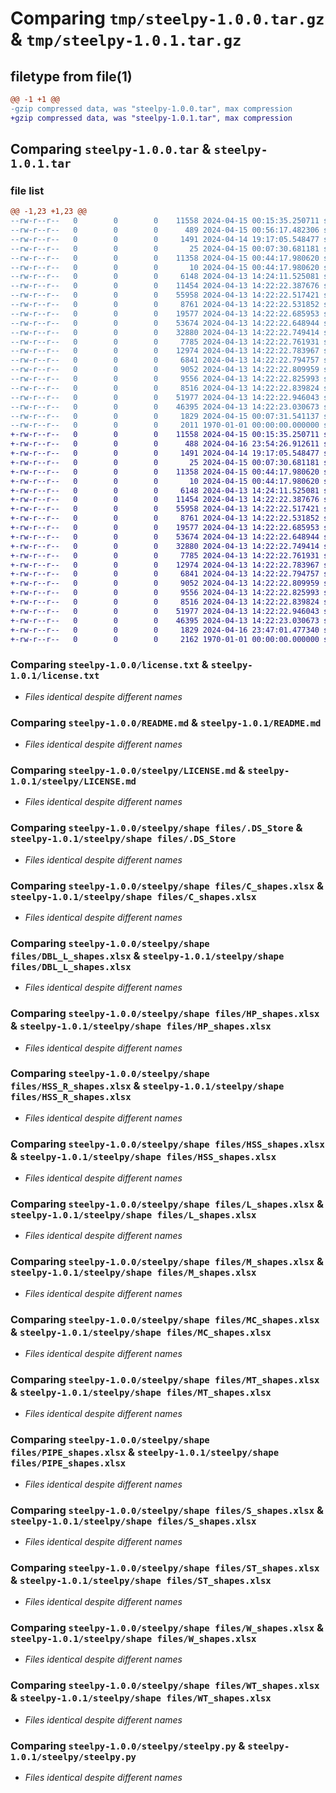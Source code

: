 # Comparing `tmp/steelpy-1.0.0.tar.gz` & `tmp/steelpy-1.0.1.tar.gz`

## filetype from file(1)

```diff
@@ -1 +1 @@
-gzip compressed data, was "steelpy-1.0.0.tar", max compression
+gzip compressed data, was "steelpy-1.0.1.tar", max compression
```

## Comparing `steelpy-1.0.0.tar` & `steelpy-1.0.1.tar`

### file list

```diff
@@ -1,23 +1,23 @@
--rw-r--r--   0        0        0    11558 2024-04-15 00:15:35.250711 steelpy-1.0.0/license.txt
--rw-r--r--   0        0        0      489 2024-04-15 00:56:17.482306 steelpy-1.0.0/pyproject.toml
--rw-r--r--   0        0        0     1491 2024-04-14 19:17:05.548477 steelpy-1.0.0/README.md
--rw-r--r--   0        0        0       25 2024-04-15 00:07:30.681181 steelpy-1.0.0/steelpy/__init__.py
--rw-r--r--   0        0        0    11358 2024-04-15 00:44:17.980620 steelpy-1.0.0/steelpy/LICENSE.md
--rw-r--r--   0        0        0       10 2024-04-15 00:44:17.980620 steelpy-1.0.0/steelpy/README.md
--rw-r--r--   0        0        0     6148 2024-04-13 14:24:11.525081 steelpy-1.0.0/steelpy/shape files/.DS_Store
--rw-r--r--   0        0        0    11454 2024-04-13 14:22:22.387676 steelpy-1.0.0/steelpy/shape files/C_shapes.xlsx
--rw-r--r--   0        0        0    55958 2024-04-13 14:22:22.517421 steelpy-1.0.0/steelpy/shape files/DBL_L_shapes.xlsx
--rw-r--r--   0        0        0     8761 2024-04-13 14:22:22.531852 steelpy-1.0.0/steelpy/shape files/HP_shapes.xlsx
--rw-r--r--   0        0        0    19577 2024-04-13 14:22:22.685953 steelpy-1.0.0/steelpy/shape files/HSS_R_shapes.xlsx
--rw-r--r--   0        0        0    53674 2024-04-13 14:22:22.648944 steelpy-1.0.0/steelpy/shape files/HSS_shapes.xlsx
--rw-r--r--   0        0        0    32880 2024-04-13 14:22:22.749414 steelpy-1.0.0/steelpy/shape files/L_shapes.xlsx
--rw-r--r--   0        0        0     7785 2024-04-13 14:22:22.761931 steelpy-1.0.0/steelpy/shape files/M_shapes.xlsx
--rw-r--r--   0        0        0    12974 2024-04-13 14:22:22.783967 steelpy-1.0.0/steelpy/shape files/MC_shapes.xlsx
--rw-r--r--   0        0        0     6841 2024-04-13 14:22:22.794757 steelpy-1.0.0/steelpy/shape files/MT_shapes.xlsx
--rw-r--r--   0        0        0     9052 2024-04-13 14:22:22.809959 steelpy-1.0.0/steelpy/shape files/PIPE_shapes.xlsx
--rw-r--r--   0        0        0     9556 2024-04-13 14:22:22.825993 steelpy-1.0.0/steelpy/shape files/S_shapes.xlsx
--rw-r--r--   0        0        0     8516 2024-04-13 14:22:22.839824 steelpy-1.0.0/steelpy/shape files/ST_shapes.xlsx
--rw-r--r--   0        0        0    51977 2024-04-13 14:22:22.946043 steelpy-1.0.0/steelpy/shape files/W_shapes.xlsx
--rw-r--r--   0        0        0    46395 2024-04-13 14:22:23.030673 steelpy-1.0.0/steelpy/shape files/WT_shapes.xlsx
--rw-r--r--   0        0        0     1829 2024-04-15 00:07:31.541137 steelpy-1.0.0/steelpy/steelpy.py
--rw-r--r--   0        0        0     2011 1970-01-01 00:00:00.000000 steelpy-1.0.0/PKG-INFO
+-rw-r--r--   0        0        0    11558 2024-04-15 00:15:35.250711 steelpy-1.0.1/license.txt
+-rw-r--r--   0        0        0      488 2024-04-16 23:54:26.912611 steelpy-1.0.1/pyproject.toml
+-rw-r--r--   0        0        0     1491 2024-04-14 19:17:05.548477 steelpy-1.0.1/README.md
+-rw-r--r--   0        0        0       25 2024-04-15 00:07:30.681181 steelpy-1.0.1/steelpy/__init__.py
+-rw-r--r--   0        0        0    11358 2024-04-15 00:44:17.980620 steelpy-1.0.1/steelpy/LICENSE.md
+-rw-r--r--   0        0        0       10 2024-04-15 00:44:17.980620 steelpy-1.0.1/steelpy/README.md
+-rw-r--r--   0        0        0     6148 2024-04-13 14:24:11.525081 steelpy-1.0.1/steelpy/shape files/.DS_Store
+-rw-r--r--   0        0        0    11454 2024-04-13 14:22:22.387676 steelpy-1.0.1/steelpy/shape files/C_shapes.xlsx
+-rw-r--r--   0        0        0    55958 2024-04-13 14:22:22.517421 steelpy-1.0.1/steelpy/shape files/DBL_L_shapes.xlsx
+-rw-r--r--   0        0        0     8761 2024-04-13 14:22:22.531852 steelpy-1.0.1/steelpy/shape files/HP_shapes.xlsx
+-rw-r--r--   0        0        0    19577 2024-04-13 14:22:22.685953 steelpy-1.0.1/steelpy/shape files/HSS_R_shapes.xlsx
+-rw-r--r--   0        0        0    53674 2024-04-13 14:22:22.648944 steelpy-1.0.1/steelpy/shape files/HSS_shapes.xlsx
+-rw-r--r--   0        0        0    32880 2024-04-13 14:22:22.749414 steelpy-1.0.1/steelpy/shape files/L_shapes.xlsx
+-rw-r--r--   0        0        0     7785 2024-04-13 14:22:22.761931 steelpy-1.0.1/steelpy/shape files/M_shapes.xlsx
+-rw-r--r--   0        0        0    12974 2024-04-13 14:22:22.783967 steelpy-1.0.1/steelpy/shape files/MC_shapes.xlsx
+-rw-r--r--   0        0        0     6841 2024-04-13 14:22:22.794757 steelpy-1.0.1/steelpy/shape files/MT_shapes.xlsx
+-rw-r--r--   0        0        0     9052 2024-04-13 14:22:22.809959 steelpy-1.0.1/steelpy/shape files/PIPE_shapes.xlsx
+-rw-r--r--   0        0        0     9556 2024-04-13 14:22:22.825993 steelpy-1.0.1/steelpy/shape files/S_shapes.xlsx
+-rw-r--r--   0        0        0     8516 2024-04-13 14:22:22.839824 steelpy-1.0.1/steelpy/shape files/ST_shapes.xlsx
+-rw-r--r--   0        0        0    51977 2024-04-13 14:22:22.946043 steelpy-1.0.1/steelpy/shape files/W_shapes.xlsx
+-rw-r--r--   0        0        0    46395 2024-04-13 14:22:23.030673 steelpy-1.0.1/steelpy/shape files/WT_shapes.xlsx
+-rw-r--r--   0        0        0     1829 2024-04-16 23:47:01.477340 steelpy-1.0.1/steelpy/steelpy.py
+-rw-r--r--   0        0        0     2162 1970-01-01 00:00:00.000000 steelpy-1.0.1/PKG-INFO
```

### Comparing `steelpy-1.0.0/license.txt` & `steelpy-1.0.1/license.txt`

 * *Files identical despite different names*

### Comparing `steelpy-1.0.0/README.md` & `steelpy-1.0.1/README.md`

 * *Files identical despite different names*

### Comparing `steelpy-1.0.0/steelpy/LICENSE.md` & `steelpy-1.0.1/steelpy/LICENSE.md`

 * *Files identical despite different names*

### Comparing `steelpy-1.0.0/steelpy/shape files/.DS_Store` & `steelpy-1.0.1/steelpy/shape files/.DS_Store`

 * *Files identical despite different names*

### Comparing `steelpy-1.0.0/steelpy/shape files/C_shapes.xlsx` & `steelpy-1.0.1/steelpy/shape files/C_shapes.xlsx`

 * *Files identical despite different names*

### Comparing `steelpy-1.0.0/steelpy/shape files/DBL_L_shapes.xlsx` & `steelpy-1.0.1/steelpy/shape files/DBL_L_shapes.xlsx`

 * *Files identical despite different names*

### Comparing `steelpy-1.0.0/steelpy/shape files/HP_shapes.xlsx` & `steelpy-1.0.1/steelpy/shape files/HP_shapes.xlsx`

 * *Files identical despite different names*

### Comparing `steelpy-1.0.0/steelpy/shape files/HSS_R_shapes.xlsx` & `steelpy-1.0.1/steelpy/shape files/HSS_R_shapes.xlsx`

 * *Files identical despite different names*

### Comparing `steelpy-1.0.0/steelpy/shape files/HSS_shapes.xlsx` & `steelpy-1.0.1/steelpy/shape files/HSS_shapes.xlsx`

 * *Files identical despite different names*

### Comparing `steelpy-1.0.0/steelpy/shape files/L_shapes.xlsx` & `steelpy-1.0.1/steelpy/shape files/L_shapes.xlsx`

 * *Files identical despite different names*

### Comparing `steelpy-1.0.0/steelpy/shape files/M_shapes.xlsx` & `steelpy-1.0.1/steelpy/shape files/M_shapes.xlsx`

 * *Files identical despite different names*

### Comparing `steelpy-1.0.0/steelpy/shape files/MC_shapes.xlsx` & `steelpy-1.0.1/steelpy/shape files/MC_shapes.xlsx`

 * *Files identical despite different names*

### Comparing `steelpy-1.0.0/steelpy/shape files/MT_shapes.xlsx` & `steelpy-1.0.1/steelpy/shape files/MT_shapes.xlsx`

 * *Files identical despite different names*

### Comparing `steelpy-1.0.0/steelpy/shape files/PIPE_shapes.xlsx` & `steelpy-1.0.1/steelpy/shape files/PIPE_shapes.xlsx`

 * *Files identical despite different names*

### Comparing `steelpy-1.0.0/steelpy/shape files/S_shapes.xlsx` & `steelpy-1.0.1/steelpy/shape files/S_shapes.xlsx`

 * *Files identical despite different names*

### Comparing `steelpy-1.0.0/steelpy/shape files/ST_shapes.xlsx` & `steelpy-1.0.1/steelpy/shape files/ST_shapes.xlsx`

 * *Files identical despite different names*

### Comparing `steelpy-1.0.0/steelpy/shape files/W_shapes.xlsx` & `steelpy-1.0.1/steelpy/shape files/W_shapes.xlsx`

 * *Files identical despite different names*

### Comparing `steelpy-1.0.0/steelpy/shape files/WT_shapes.xlsx` & `steelpy-1.0.1/steelpy/shape files/WT_shapes.xlsx`

 * *Files identical despite different names*

### Comparing `steelpy-1.0.0/steelpy/steelpy.py` & `steelpy-1.0.1/steelpy/steelpy.py`

 * *Files identical despite different names*

